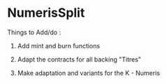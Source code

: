 # NumerisSplit

Things to Add/do :

1) Add mint and burn functions

2) Adapt the contracts for all backing "Titres"

3) Make adaptation and variants for the K - Numeris
